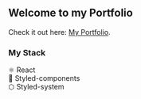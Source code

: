 ## Welcome to my Portfolio
Check it out here: [My Portfolio](https://ronnielsen.github.io).


### My Stack
⚛️ React <br/>
💅 Styled-components <br/>
⬡ Styled-system
